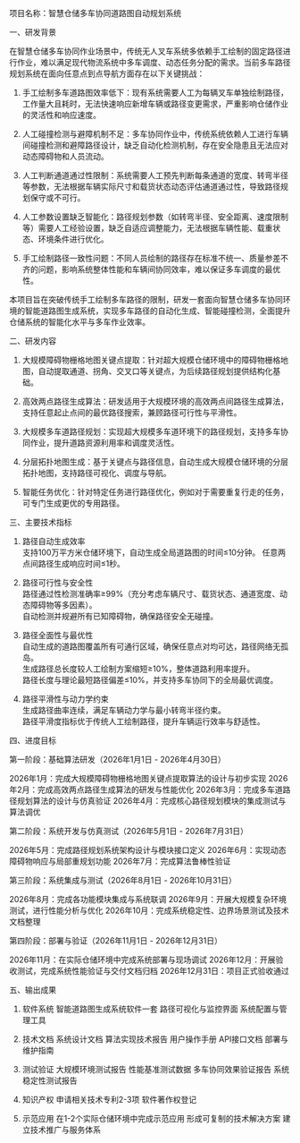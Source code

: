 项目名称：智慧仓储多车协同道路图自动规划系统

一、研发背景

在智慧仓储多车协同作业场景中，传统无人叉车系统多依赖手工绘制的固定路径进行作业，难以满足现代物流系统中多车调度、动态任务分配的需求。当前多车路径规划系统在面向任意点到点导航方面存在以下关键挑战：

1. 手工绘制多车道路图效率低下：现有系统需要人工为每辆叉车单独绘制路径，工作量大且耗时，无法快速响应新增车辆或路径变更需求，严重影响仓储作业的灵活性和响应速度。

2. 人工碰撞检测与避障机制不足：多车协同作业中，传统系统依赖人工进行车辆间碰撞检测和避障路径设计，缺乏自动化检测机制，存在安全隐患且无法应对动态障碍物和人员流动。

3. 人工判断通道通过性限制：系统需要人工预先判断每条通道的宽度、转弯半径等参数，无法根据车辆实际尺寸和载货状态动态评估通道通过性，导致路径规划保守或不可行。

4. 人工参数设置缺乏智能化：路径规划参数（如转弯半径、安全距离、速度限制等）需要人工经验设置，缺乏自适应调整能力，无法根据车辆性能、载重状态、环境条件进行优化。

5. 手工绘制路径一致性问题：不同人员绘制的路径存在标准不统一、质量参差不齐的问题，影响系统整体性能和车辆间协同效率，难以保证多车调度的最优性。

本项目旨在突破传统手工绘制多车路径的限制，研发一套面向智慧仓储多车协同环境的智能道路图生成系统，实现多车路径的自动化生成、智能碰撞检测，全面提升仓储系统的智能化水平与多车作业效率。

二、研发内容

1. 大规模障碍物栅格地图关键点提取：针对超大规模仓储环境中的障碍物栅格地图，自动提取通道、拐角、交叉口等关键点，为后续路径规划提供结构化基础。

2. 高效两点路径生成算法：研发适用于大规模环境的高效两点间路径生成算法，支持任意起止点间的最优路径搜索，兼顾路径可行性与平滑性。

3. 大规模多车道路径规划：实现超大规模多车道环境下的路径规划，支持多车协同作业，提升道路资源利用率和调度灵活性。

5. 分层拓扑地图生成：基于关键点与路径信息，自动生成大规模仓储环境的分层拓扑地图，支持路径可视化、调度与导航。

6. 智能任务优化：针对特定任务进行路径优化，例如对于需要重复行走的任务，可专门生成更优的专用路径。


三、主要技术指标

1. 路径自动生成效率  
   支持100万平方米仓储环境下，自动生成全局道路图的时间≤10分钟。
   任意两点间路径生成响应时间≤1秒。

2. 路径可行性与安全性  
   路径通过性检测准确率≥99%（充分考虑车辆尺寸、载货状态、通道宽度、动态障碍物等多因素）。  
   自动检测并规避所有已知障碍物，确保路径安全无碰撞。

3. 路径全面性与最优性  
   自动生成的道路图覆盖所有可通行区域，确保任意点对均可达，路径网络无孤岛。  
   生成路径总长度较人工绘制方案缩短≥10%，整体道路利用率提升。  
   路径长度与理论最短路径偏差≤10%，并支持多车协同下的全局最优调度。

4. 路径平滑性与动力学约束  
   生成路径曲率连续，满足车辆动力学与最小转弯半径约束。  
   路径平滑度指标优于传统人工绘制路径，提升车辆运行效率与舒适性。

四、进度目标

第一阶段：基础算法研发（2026年1月1日 - 2026年4月30日）

2026年1月：完成大规模障碍物栅格地图关键点提取算法的设计与初步实现
2026年2月：完成高效两点路径生成算法的研发与性能优化
2026年3月：完成多车道路径规划算法的设计与仿真验证
2026年4月：完成核心路径规划模块的集成测试与算法调优

第二阶段：系统开发与仿真测试（2026年5月1日 - 2026年7月31日）

2026年5月：完成路径规划系统架构设计与模块接口定义
2026年6月：实现动态障碍物响应与局部重规划功能
2026年7月：完成算法鲁棒性验证

第三阶段：系统集成与测试（2026年8月1日 - 2026年10月31日）

2026年8月：完成各功能模块集成与系统联调
2026年9月：开展大规模复杂环境测试，进行性能分析与优化
2026年10月：完成系统稳定性、边界场景测试及技术文档整理

第四阶段：部署与验证（2026年11月1日 - 2026年12月31日）

2026年11月：在实际仓储环境中完成系统部署与现场调试
2026年12月：开展验收测试，完成系统性能验证与交付文档归档
2026年12月31日：项目正式验收通过

五、输出成果

1. 软件系统
智能道路图生成系统软件一套
路径可视化与监控界面
系统配置与管理工具

2. 技术文档
系统设计文档
算法实现技术报告
用户操作手册
API接口文档
部署与维护指南

3. 测试验证
大规模环境测试报告
性能基准测试数据
多车协同效果验证报告
系统稳定性测试报告

4. 知识产权
申请相关技术专利2-3项
软件著作权登记

5. 示范应用
在1-2个实际仓储环境中完成示范应用
形成可复制的技术解决方案
建立技术推广与服务体系

